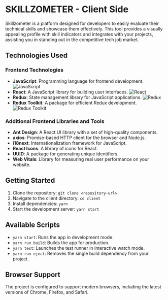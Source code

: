 # SKILLZOMETER - Client Side

Skillzometer is a platform designed for developers to easily evaluate their technical skills and showcase them effectively. This tool provides a visually appealing profile with skill indicators and integrates with your projects, assisting you in standing out in the competitive tech job market.

## Technologies Used

### Frontend Technologies

- **JavaScript**: Programming language for frontend development. ![JavaScript](https://img.shields.io/badge/-JavaScript-yellow)
- **React**: A JavaScript library for building user interfaces. ![React](https://img.shields.io/badge/-React-blue)
- **Redux**: State management library for JavaScript applications. ![Redux](https://img.shields.io/badge/-Redux-purple)
- **Redux Toolkit**: A package for efficient Redux development. ![Redux Toolkit](https://img.shields.io/badge/-Redux_Toolkit-purple)

### Additional Frontend Libraries and Tools

- **Ant Design**: A React UI library with a set of high-quality components.
- **axios**: Promise-based HTTP client for the browser and Node.js.
- **i18next**: Internationalization framework for JavaScript.
- **React Icons**: A library of icons for React.
- **UUID**: A package for generating unique identifiers.
- **Web Vitals**: Library for measuring real user performance on your website.

## Getting Started

1. Clone the repository: `git clone <repository-url>`
2. Navigate to the client directory: `cd client`
3. Install dependencies: `yarn`
4. Start the development server: `yarn start`

## Available Scripts

- `yarn start`: Runs the app in development mode.
- `yarn run build`: Builds the app for production.
- `yarn test`: Launches the test runner in interactive watch mode.
- `yarn run eject`: Removes the single build dependency from your project.

## Browser Support

The project is configured to support modern browsers, including the latest versions of Chrome, Firefox, and Safari.
